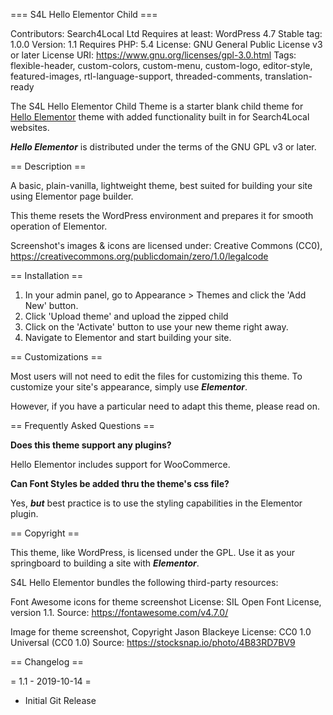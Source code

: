 === S4L Hello Elementor Child ===

Contributors: Search4Local Ltd
Requires at least: WordPress 4.7
Stable tag: 1.0.0
Version: 1.1
Requires PHP: 5.4
License: GNU General Public License v3 or later
License URI: https://www.gnu.org/licenses/gpl-3.0.html
Tags: flexible-header, custom-colors, custom-menu, custom-logo, editor-style, featured-images, rtl-language-support, threaded-comments, translation-ready

The S4L Hello Elementor Child Theme is a starter blank child theme for [Hello Elementor](https://wordpress.org/themes/hello-elementor/) theme with added functionality built in for Search4Local websites.

***Hello Elementor*** is distributed under the terms of the GNU GPL v3 or later.

== Description ==

A basic, plain-vanilla, lightweight theme, best suited for building your site using Elementor page builder.

This theme resets the WordPress environment and prepares it for smooth operation of Elementor.

Screenshot's images & icons are licensed under: Creative Commons (CC0), https://creativecommons.org/publicdomain/zero/1.0/legalcode

== Installation ==

1. In your admin panel, go to Appearance > Themes and click the 'Add New' button.
2. Click 'Upload theme' and upload the zipped child
3. Click on the 'Activate' button to use your new theme right away.
4. Navigate to Elementor and start building your site.

== Customizations ==

Most users will not need to edit the files for customizing this theme.
To customize your site's appearance, simply use ***Elementor***.

However, if you have a particular need to adapt this theme, please read on.

== Frequently Asked Questions ==

**Does this theme support any plugins?**

Hello Elementor includes support for WooCommerce.

**Can Font Styles be added thru the theme's css file?**

Yes, ***but*** best practice is to use the styling capabilities in the Elementor plugin.

== Copyright ==

This theme, like WordPress, is licensed under the GPL.
Use it as your springboard to building a site with ***Elementor***.

S4L Hello Elementor bundles the following third-party resources:

Font Awesome icons for theme screenshot
License: SIL Open Font License, version 1.1.
Source: https://fontawesome.com/v4.7.0/

Image for theme screenshot, Copyright Jason Blackeye
License: CC0 1.0 Universal (CC0 1.0)
Source: https://stocksnap.io/photo/4B83RD7BV9

== Changelog ==

= 1.1 - 2019-10-14 =
* Initial Git Release

